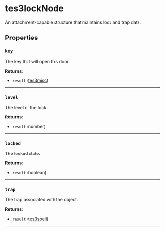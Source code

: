 <!---
	This file is autogenerated. Do not edit this file manually. Your changes will be ignored.
	More information: https://github.com/MWSE/MWSE/tree/master/docs
-->

# tes3lockNode
<div class="search_terms" style="display: none">tes3locknode, locknode</div>

An attachment-capable structure that maintains lock and trap data.

## Properties

### `key`
<div class="search_terms" style="display: none">key</div>

The key that will open this door.

**Returns**:

* `result` ([tes3misc](../../types/tes3misc))

***

### `level`
<div class="search_terms" style="display: none">level</div>

The level of the lock.

**Returns**:

* `result` (number)

***

### `locked`
<div class="search_terms" style="display: none">locked</div>

The locked state.

**Returns**:

* `result` (boolean)

***

### `trap`
<div class="search_terms" style="display: none">trap</div>

The trap associated with the object.

**Returns**:

* `result` ([tes3spell](../../types/tes3spell))

***

